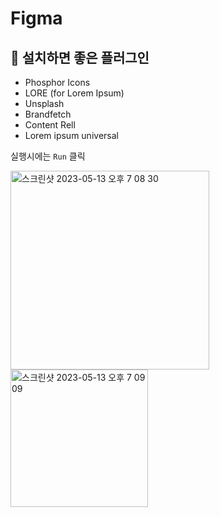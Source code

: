 # Figma
## 🍑 설치하면 좋은 플러그인




- Phosphor Icons
- LORE (for Lorem Ipsum)   
- Unsplash   
- Brandfetch    
- Content Rell    
- Lorem ipsum universal

실행시에는 ``` Run ```  클릭

<img width="318" alt="스크린샷 2023-05-13 오후 7 08 30" src="https://github.com/PhoebeYoon/Figma/assets/48478079/66d3926a-dcdb-4abe-ad25-6fe31248a368">

<img width="220" alt="스크린샷 2023-05-13 오후 7 09 09" src="https://github.com/PhoebeYoon/Figma/assets/48478079/2ce8053d-1ac4-4232-844a-cb8dc29c7a8b">
